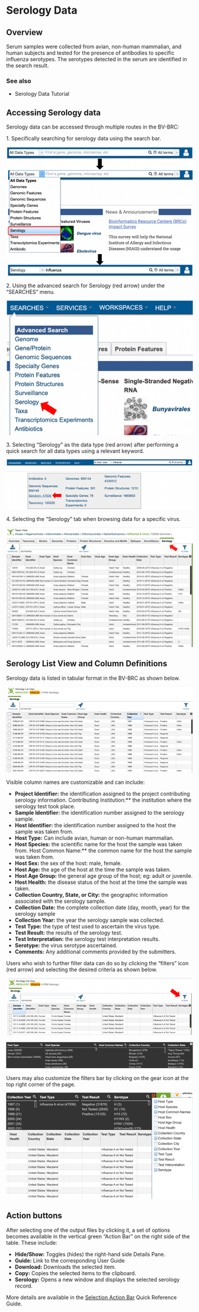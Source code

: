 # Serology Data

## Overview
Serum samples were collected from avian, non-human mammalian, and human subjects and tested for the presence of antibodies to specific influenza serotypes. The serotypes detected in the serum are identified in the search result. 

### See also
* Serology Data Tutorial

## Accessing Serology data

Serology data can be accessed through multiple routes in the BV-BRC: 

1\. Specifically searching for serology data using the search bar.

![Figure 1](../images/serology_Picture1.png "Figure 1")

2\. Using the advanced search for Serology (red arrow) under the “SEARCHES” menu. 

![Figure 2](../images/serology_Picture2.png "Figure 2")

3\. Selecting “Serology” as the data type (red arrow) after performing a quick search for all data types using a relevant keyword. 

![Figure 3](../images/serology_Picture3.png "Figure 3")

4\. Selecting the “Serology” tab when browsing data for a specific virus.  

![Figure 4](../images/serology_Picture4.png "Figure 4")

## Serology List View and Column Definitions

Serology data is listed in tabular format in the BV-BRC as shown below. 

![Figure 5](../images/serology_Picture5.png "Figure 5")

Visible column names are customizable and can include: 

* **Project Identifier:** the identification assigned to the project contributing serology information. 
Contributing Institution:** the institution where the serology test took place. 
* **Sample Identifier:** the identification number assigned to the serology sample. 
* **Host Identifier:** the identification number assigned to the host the sample was taken from. 
* **Host Type:** Can include avian, human or non-human mammalian. 
* **Host Species:** the scientific name for the host the sample was taken from. 
Host Common Name:** the common name for the host the sample was taken from.
* **Host Sex:** the sex of the host: male, female.
* **Host Age:** the age of the host at the time the sample was taken. 
* **Host Age Group:** the general age group of the host; eg: adult or juvenile. 
* **Host Health:** the disease status of the host at the time the sample was taken.
* **Collection Country, State, or City:** the geographic information associated with the serology sample. 
* **Collection Date:** the complete collection date (day, month, year) for the serology sample
* **Collection Year:** the year the serology sample was collected. 
* **Test Type:** the type of test used to ascertain the virus type. 
* **Test Result:** the results of the serology test. 
* **Test Interpretation:** the serology test interpretation results. 
* **Serotype:** the virus serotype ascertained. 
* **Comments:** Any additional comments provided by the submitters.

Users who wish to further filter data can do so by clicking the “filters” icon (red arrow) and selecting the desired criteria as shown below. 

![Figure 6](../images/serology_Picture6.png "Figure 6")

![Figure 7](../images/serology_Picture7.png "Figure 7")

Users may also customize the filters bar by clicking on the gear icon at the top right corner of the page. 

![Figure 8](../images/serology_Picture8.png "Figure 8")

## Action buttons

After selecting one of the output files by clicking it, a set of options becomes available in the vertical green “Action Bar” on the right side of the table. These include:

* **Hide/Show:** Toggles (hides) the right-hand side Details Pane.
* **Guide:** Link to the corresponding User Guide
* **Download:** Downloads the selected item.
* **Copy:** Copies the selected items to the clipboard.
* **Serology:** Opens a new window and displays the selected serology record.

More details are available in the [Selection Action Bar](../action_bar.html) Quick Reference Guide. 
